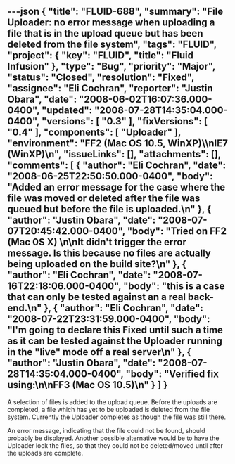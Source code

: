 ---json
{
  "title": "FLUID-688",
  "summary": "File Uploader: no error message when uploading a file that is in the upload queue but has been deleted from the file system",
  "tags": "FLUID",
  "project": {
    "key": "FLUID",
    "title": "Fluid Infusion"
  },
  "type": "Bug",
  "priority": "Major",
  "status": "Closed",
  "resolution": "Fixed",
  "assignee": "Eli Cochran",
  "reporter": "Justin Obara",
  "date": "2008-06-02T16:07:36.000-0400",
  "updated": "2008-07-28T14:35:04.000-0400",
  "versions": [
    "0.3"
  ],
  "fixVersions": [
    "0.4"
  ],
  "components": [
    "Uploader"
  ],
  "environment": "FF2 (Mac OS 10.5, WinXP)\\\nIE7 (WinXP)\n",
  "issueLinks": [],
  "attachments": [],
  "comments": [
    {
      "author": "Eli Cochran",
      "date": "2008-06-25T22:50:50.000-0400",
      "body": "Added an error message for the case where the file was moved or deleted after the file was queued but before the file is uploaded.\n"
    },
    {
      "author": "Justin Obara",
      "date": "2008-07-07T20:45:42.000-0400",
      "body": "Tried on FF2 (Mac 0S X)&#x20;\n\nIt didn't trigger the error message. Is this because no files are actually being uploaded on the build site?\n"
    },
    {
      "author": "Eli Cochran",
      "date": "2008-07-16T22:18:06.000-0400",
      "body": "this is a case that can only be tested against an a real back-end.\n"
    },
    {
      "author": "Eli Cochran",
      "date": "2008-07-22T23:31:59.000-0400",
      "body": "I'm going to declare this Fixed until such a time as it can be tested against the Uploader running in the \"live\" mode off a real server\n"
    },
    {
      "author": "Justin Obara",
      "date": "2008-07-28T14:35:04.000-0400",
      "body": "Verified fix using:\n\nFF3 (Mac OS 10.5)\n"
    }
  ]
}
---
A selection of files is added to the upload queue. Before the uploads are completed, a file which has yet to be uploaded is deleted from the file system. Currently the Uploader completes as though the file was still there.&#x20;

An error message, indicating that the file could not be found, should probably be displayed. Another possible alternative would be to have the Uploader lock the files, so that they could not be deleted/moved until after the uploads are complete.

        